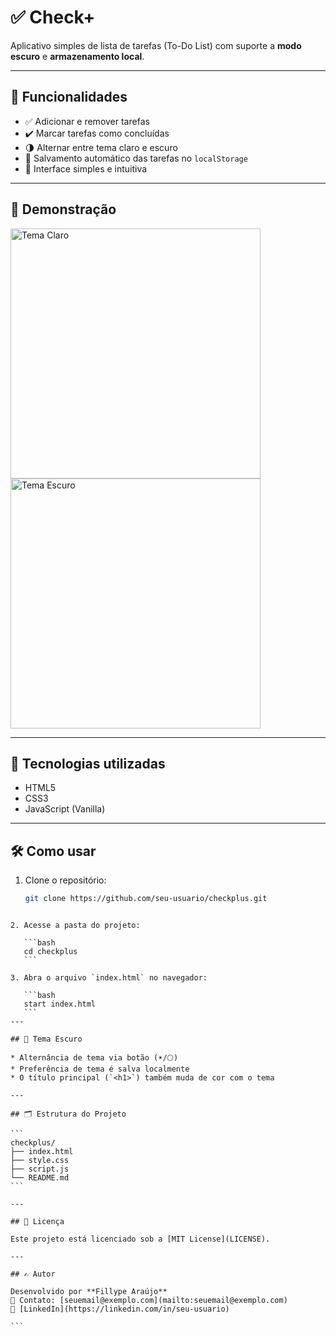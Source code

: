 # ✅ Check+

Aplicativo simples de lista de tarefas (To-Do List) com suporte a **modo escuro** e **armazenamento local**.

---

## 📌 Funcionalidades

- ✅ Adicionar e remover tarefas
- ✔️ Marcar tarefas como concluídas
- 🌗 Alternar entre tema claro e escuro
- 💾 Salvamento automático das tarefas no `localStorage`
- 🎯 Interface simples e intuitiva

---

## 📸 Demonstração

<img src="screenshot-light.png" alt="Tema Claro" width="400"/>
<img src="screenshot-dark.png" alt="Tema Escuro" width="400"/>

---

## 🚀 Tecnologias utilizadas

- HTML5
- CSS3
- JavaScript (Vanilla)

---

## 🛠️ Como usar

1. Clone o repositório:
   ```bash
   git clone https://github.com/seu-usuario/checkplus.git
````

2. Acesse a pasta do projeto:

   ```bash
   cd checkplus
   ```

3. Abra o arquivo `index.html` no navegador:

   ```bash
   start index.html
   ```
---

## 🌙 Tema Escuro

* Alternância de tema via botão (☀️/🌕)
* Preferência de tema é salva localmente
* O título principal (`<h1>`) também muda de cor com o tema

---

## 🗂️ Estrutura do Projeto

```
checkplus/
├── index.html
├── style.css
├── script.js
└── README.md
```

---

## 📄 Licença

Este projeto está licenciado sob a [MIT License](LICENSE).

---

## ✍️ Autor

Desenvolvido por **Fillype Araújo**
📧 Contato: [seuemail@exemplo.com](mailto:seuemail@exemplo.com)
💼 [LinkedIn](https://linkedin.com/in/seu-usuario)

```
